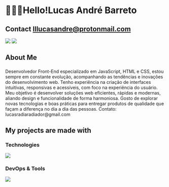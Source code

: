 <h1 align="left"> 👨🏻‍💻Hello!Lucas André Barreto</h1>

<h2>Contact <a href="mailto:lllucasandre@protonmail.com">lllucasandre@protonmail.com</a></h2>
<div style"display: inline_block">
    <a href="mailto:lllucasandre@protonmail.com"><img
            src="https://img.shields.io/badge/-Gmail-FF0000?style=for-the-badge&logo=gmail&logoColor=white" target="_blank"></a>
    <a href="https://www.linkedin.com/in/lucas-andre98/" target="_blank"><img
            src="https://img.shields.io/badge/-LinkedIn-%230077B5?style=for-the-badge&logo=linkedin&logoColor=white" target="_blank"></a>
</div>

###

<h2 align="left">About Me</h2>

###

<p>
Desenvolvedor Front-End especializado em JavaScript, HTML e CSS, estou sempre em constante evolução, acompanhando as tendências e inovações do desenvolvimento web. Tenho experiência na criação de interfaces intuitivas, responsivas e acessíveis, com foco na experiência do usuário. Meu objetivo é desenvolver soluções web eficientes, rápidas e modernas, aliando design e funcionalidade de forma harmoniosa. Gosto de explorar novas tecnologias e boas práticas para entregar produtos de qualidade que façam a diferença no dia a dia das pessoas.
Contato: lucasradiaradiador@gmail.com
</p>
  
###

<h2 align="left">My projects are made with</h2>

###

 <strong><h3>Technologies</h3></strong>

<div>
  <img src="https://skillicons.dev/icons?i=javascript,html,css,vue,electron,python,figma" />
</div>

 <strong><h3>DevOps & Tools</h3></strong>

<div>
 <img src="https://skillicons.dev/icons?i=git,github,vscode" />
</div>


